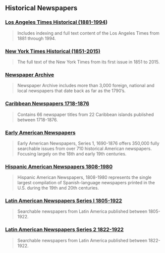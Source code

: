 ## Historical Newspapers

### [Los Angeles Times Historical \(1881-1994](http://summit.csuci.edu:2048/login?url=http://search.proquest.com/hnplatimes?accountid=7284)\)

> Includes indexing and full text content of the Los Angeles Times from 1881 through 1994.

### [New York Times Historical \(1851-2015\)](http://summit.csuci.edu:2048/login?url=http://search.proquest.com/hnpnewyorktimeswindex?accountid=7284)

> The full text of the New York Times from its first issue in 1851 to 2015.

### [Newspaper Archive](http://summit.csuci.edu:2048/login?url=http://access.Newspaperarchive.com)

> Newspaper Archive includes more than 3,000 foreign, national and local newspapers that date back as far as the 1790’s.

### [Caribbean Newspapers 1718-1876](http://summit.csuci.edu:2048/login?url=http://infoweb.newsbank.com/?db=EANX&d_collections=EANACN)

> Contains 66 newspaper titles from 22 Caribbean islands published between 1718-1876.

### [Early American Newspapers](http://summit.csuci.edu:2048/login?url=http://infoweb.newsbank.com/iw-search/we/HistArchive?p_product=EANX&p_action=timeframes&p_theme=ahnp&p_nbid=B56S50IJMTE4MTY4MTExNi42OTIxNTM6MToxMzoyMDkuMTI5LjExNS4y&p_clear_search=&s_search_type=timeframes&s_category=none&d_refprod=EANX&s_browseRef=)

> Early American Newspapers, Series 1, 1690-1876 offers 350,000 fully searchable issues from over 710 historical American newspapers. Focusing largely on the 18th and early 19th centuries.

### [Hispanic American Newspapers 1808-1980](http://summit.csuci.edu:2048/login?url=http://infoweb.newsbank.com/?db=EANX&d_collections=EANASP)

> Hispanic American Newspapers, 1808-1980 represents the single largest compilation of Spanish-language newspapers printed in the U.S. during the 19th and 20th centuries.

### [Latin American Newspapers Series I 1805-1922](http://summit.csuci.edu:2048/login?url=http://infoweb.newsbank.com?db=WHNPX&d_collections=WHNPLAN1)

> Searchable newspapers from Latin America published between 1805-1922.

### [Latin American Newspapers Series 2 1822-1922](http://summit.csuci.edu:2048/login?url=http://infoweb.newsbank.com?db=WHNPX&d_collections=WHNPLAN2)

> Searchable newspapers from Latin America published between 1822-1922.
